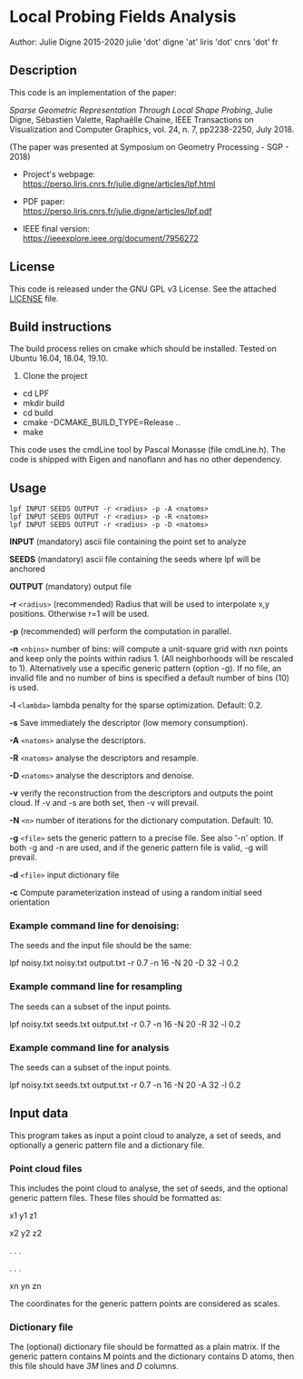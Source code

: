 # Local Probing Fields Analysis

Author: Julie Digne 2015-2020
julie 'dot' digne 'at' liris 'dot' cnrs 'dot' fr


## Description

This code is an implementation of the paper:

*Sparse Geometric Representation Through Local Shape Probing*, Julie Digne, Sébastien Valette, Raphaëlle Chaine, IEEE Transactions on Visualization and Computer Graphics, vol. 24, n. 7, pp2238-2250, July 2018.

(The paper was presented at Symposium on Geometry Processing - SGP - 2018)

* Project's webpage:   
https://perso.liris.cnrs.fr/julie.digne/articles/lpf.html  

* PDF paper:  
https://perso.liris.cnrs.fr/julie.digne/articles/lpf.pdf  

* IEEE final version:  
https://ieeexplore.ieee.org/document/7956272 

## License

This code is released under the GNU GPL v3 License.
See the attached [LICENSE](LICENSE) file.

## Build instructions

The build process relies on cmake which should be installed. Tested on Ubuntu 16.04, 18.04, 19.10.

1. Clone the project
+ cd LPF
+ mkdir build
+ cd build
+ cmake -DCMAKE_BUILD_TYPE=Release ..
+ make

This code uses the cmdLine tool by Pascal Monasse (file cmdLine.h).
The code is shipped with Eigen and nanoflann and has no other dependency.


## Usage
    lpf INPUT SEEDS OUTPUT -r <radius> -p -A <natoms>  
    lpf INPUT SEEDS OUTPUT -r <radius> -p -R <natoms>  
    lpf INPUT SEEDS OUTPUT -r <radius> -p -D <natoms>  

**INPUT**  (mandatory) ascii file containing the point set to analyze 

**SEEDS**  (mandatory) ascii file containing the seeds where lpf will be anchored

**OUTPUT** (mandatory) output file 
    
**-r**     `<radius>` (recommended) Radius that will be used to interpolate x,y positions. Otherwise r=1 will be used.  

**-p**     (recommended) will perform the computation in parallel.  

**-n**     `<nbins>` number of bins: will compute a unit-square grid with nxn points and keep only the points within radius 1. (All neighborhoods will be rescaled to 1). Alternatively use a specific generic pattern (option -g). If no file, an invalid file and no number of bins is specified a default number of bins (10) is used.  

**-l**     `<lambda>` lambda penalty for the sparse optimization. Default: 0.2.  

**-s**     Save immediately the descriptor (low memory consumption).  

**-A**     `<natoms>` analyse the descriptors.  

**-R**     `<natoms>` analyse the descriptors and resample.  

**-D**     `<natoms>` analyse the descriptors and denoise.  

**-v**     verify the reconstruction from the descriptors and outputs the point cloud. If -v and -s are both set, then -v will prevail.  

**-N**    `<n>` number of iterations for the dictionary computation. Default: 10.

**-g**     `<file>` sets the generic pattern to a precise file. See also '-n' option. If both -g and -n are used, and if the generic pattern file is valid, -g will prevail.  

**-d**     `<file>` input dictionary file  

**-c**     Compute parameterization instead of using a random initial seed orientation

### Example command line for denoising:

The seeds and the input file should be the same:

lpf noisy.txt noisy.txt output.txt -r 0.7 -n 16 -N 20 -D 32 -l 0.2


### Example command line for resampling

The seeds can a subset of the input points.

lpf noisy.txt seeds.txt output.txt -r 0.7 -n 16 -N 20 -R 32 -l 0.2


### Example command line for analysis

The seeds can a subset of the input points.

lpf noisy.txt seeds.txt output.txt -r 0.7 -n 16 -N 20 -A 32 -l 0.2


## Input data

This program takes as input a point cloud to analyze, a set of seeds, and optionally a generic pattern file and a dictionary file.

### Point cloud files

This includes the point cloud to analyse, the set of seeds, and the optional generic pattern files.
These files should be formatted as:  

x1	y1	z1  

x2	y2	z2  

.	.	.  

.	.	.  

xn	yn	zn


The coordinates for the generic pattern points are considered as scales.

### Dictionary file

The (optional) dictionary file should be formatted as a plain matrix. If the generic pattern contains M points and the dictionary contains D atoms, then this file should have *3M* lines and *D* columns.
